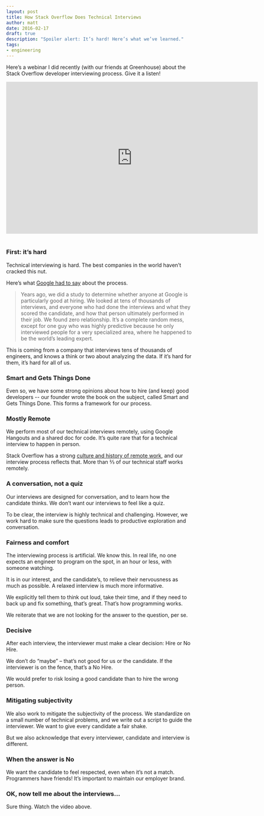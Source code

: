 ```yaml
---
layout: post
title: How Stack Overflow Does Technical Interviews
author: matt
date: 2016-02-17
draft: true
description: "Spoiler alert: It’s hard! Here’s what we’ve learned."
tags: 
- engineering
---
```


Here’s a webinar I did recently (with our friends at Greenhouse) about the Stack Overflow developer interviewing process. Give it a listen!

<iframe width="680" height="410" src="https://www.youtube.com/embed/Aph6N3FI4qI?start=235" frameborder="0" allowfullscreen style="margin-bottom:1.2em"></iframe>

### First: it’s hard

Technical interviewing is hard. The best companies in the world haven’t cracked this nut.

Here’s what [Google had to say](http://www.nytimes.com/2013/06/20/business/in-head-hunting-big-data-may-not-be-such-a-big-deal.html?_r=0) about the process.

> Years ago, we did a study to determine whether anyone at Google is particularly good at hiring. We looked at tens of thousands of interviews, and everyone who had done the interviews and what they scored the candidate, and how that person ultimately performed in their job. We found zero relationship. It’s a complete random mess, except for one guy who was highly predictive because he only interviewed people for a very specialized area, where he happened to be the world’s leading expert.

This is coming from a company that interviews tens of thousands of engineers, and knows a think or two about analyzing the data. If it’s hard for them, it’s hard for all of us.

### Smart and Gets Things Done

Even so, we have some strong opinions about how to hire (and keep) good developers -- our founder wrote the book on the subject, called Smart and Gets Things Done. This forms a framework for our process.

### Mostly Remote

We perform most of our technical interviews remotely, using Google Hangouts and a shared doc for code. It’s quite rare that for a technical interview to happen in person.

Stack Overflow has a strong [culture and history of remote work](https://blog.stackoverflow.com/2013/02/why-we-still-believe-in-working-remotely/), and our interview process reflects that. More than ⅔ of our technical staff works remotely.

### A conversation, not a quiz

Our interviews are designed for conversation, and to learn how the candidate thinks. We don’t want our interviews to feel like a quiz.

To be clear, the interview is highly technical and challenging. However, we work hard to make sure the questions leads to productive exploration and conversation.

### Fairness and comfort

The interviewing process is artificial. We know this. In real life, no one expects an engineer to program on the spot, in an hour or less, with someone watching.

It is in our interest, and the candidate’s, to relieve their nervousness as much as possible. A relaxed interview is much more informative.

We explicitly tell them to think out loud, take their time, and if they need to back up and fix something, that’s great. That’s how programming works.

We reiterate that we are not looking for the answer to the question, per se.

### Decisive

After each interview, the interviewer must make a clear decision: Hire or No Hire.

We don’t do “maybe” – that’s not good for us or the candidate. If the interviewer is on the fence, that’s a No Hire.

We would prefer to risk losing a good candidate than to hire the wrong person.

### Mitigating subjectivity

We also work to mitigate the subjectivity of the process. We standardize on a small number of technical problems, and we write out a script to guide the interviewer. We want to give every candidate a fair shake.

But we also acknowledge that every interviewer, candidate and interview is different.

### When the answer is No

We want the candidate to feel respected, even when it’s not a match. Programmers have friends! It’s important to maintain our employer brand.

### OK, now tell me about the interviews...

Sure thing. Watch the video above.
